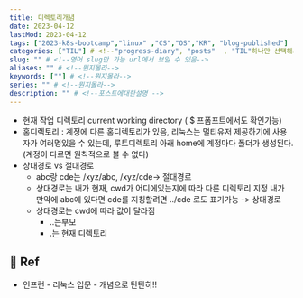 ```yaml
---
title: 디렉토리개념
date: 2023-04-12
lastMod: 2023-04-12
tags: ["2023-k8s-bootcamp","linux" ,"CS","OS","KR", "blog-published"] 
categories: ["TIL"] # <!--"progress-diary", "posts"  , "TIL"하나만 선택해서보셈 -->
slug: "" # <!--영어 slug만 가능 url에서 보일 수 있음-->
aliases: "" # <!--뭔지몰라-->
keywords: [""] # <!--뭔지몰라-->
series: "" # <!--뭔지몰라-->
description: "" # <!--포스트에대한설명 -->
---
```



- 현재 작업 디렉토리  current working directory ( $ 프폼프트에서도 확인가능)
- 홈디렉토리 : 계정에 다른 홈디렉토리가 있음, 리눅스는 멀티유저 제공하기에 사용자가 여러명있을 수 있는데, 루트디렉토리 아래 home에 계정마다 폴더가 생성된다. (계정이 다르면 원칙적으로 볼 수 없다)
- 상대경로 vs 절대경로
	- abc랑 cde는 /xyz/abc, /xyz/cde-> 절대경로 
	- 상대경로는 내가 현재, cwd가 어디에있는지에 따라 다른 디렉토리 지정 내가 만약에 abc에 있다면 cde를 지칭할려면 ../cde 로도 표기가능 -> 상대경로 
	- 상대경로는 cwd에 따라 값이 달라짐 
		- ..는부모
		- .는 현재 디렉토리


## 📑 Ref

- 인프런 - 리눅스 입문 - 개념으로 탄탄히!!